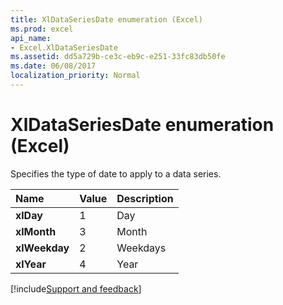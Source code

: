 ```yaml
---
title: XlDataSeriesDate enumeration (Excel)
ms.prod: excel
api_name:
- Excel.XlDataSeriesDate
ms.assetid: dd5a729b-ce3c-eb9c-e251-33fc83db50fe
ms.date: 06/08/2017
localization_priority: Normal
---
```



# XlDataSeriesDate enumeration (Excel)

Specifies the type of date to apply to a data series.



|Name|Value|Description|
|:-----|:-----|:-----|
| **xlDay**|1|Day|
| **xlMonth**|3|Month|
| **xlWeekday**|2|Weekdays|
| **xlYear**|4|Year|

[!include[Support and feedback](~/includes/feedback-boilerplate.md)]